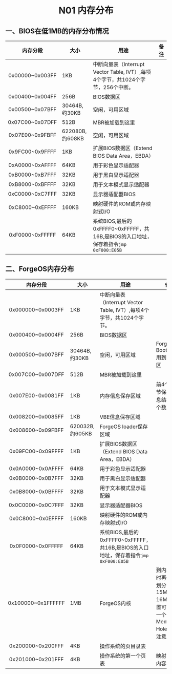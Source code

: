 # <h1 align="center">N01 内存分布</h1>

## 一、BIOS在低1MB的内存分布情况

|    内存分段     | 大小            | 用途                                                         | 备注 |
| :-------------: | --------------- | ------------------------------------------------------------ | ---- |
| 0x00000~0x003FF | 1KB             | 中断向量表（Interrupt Vector Table, IVT）,每项4个字节，共1024个字节，256个中断。 |      |
| 0x00400~0x004FF | 256B            | BIOS数据区                                                   |      |
| 0x00500~0x07BFF | 30464B,约30KB   | 空闲，可用区域                                               |      |
| 0x07C00~0x07DFF | 512B            | MBR被加载到这里                                              |      |
| 0x07E00~0x9FBFF | 622080B,约608KB | 空闲，可用区域                                               |      |
| 0x9FC00~0x9FFFF | 1KB             | 扩展BIOS数据区（Extend BIOS Data Area，EBDA）                |      |
| 0xA0000~0xAFFFF | 64KB            | 用于彩色显示适配器                                           |      |
| 0xB0000~0xB7FFF | 32KB            | 用于黑白显示适配器                                           |      |
| 0xB8000~0xBFFFF | 32KB            | 用于文本模式显示适配器                                       |      |
| 0xC0000~0xC7FFF | 32KB            | 显示器适配器BIOS                                             |      |
| 0xC8000~0xEFFFF | 160KB           | 映射硬件的ROM或内存映射式I/O                                 |      |
| 0xF0000~0xFFFFF | 64KB            | 系统BIOS,最后的0xFFFF0~0xFFFFF，共16B,是BIOS的入口地址，保存着指令`jmp 0xF000:E05B` |      |

## 二、ForgeOS内存分布

|      内存分段      | 大小            | 用途                                                         | 备注                                                         |
| :----------------: | --------------- | ------------------------------------------------------------ | ------------------------------------------------------------ |
| 0x000000~0x0003FF  | 1KB             | 中断向量表（Interrupt Vector Table, IVT）,每项4个字节，共1024个字节。 |                                                              |
| 0x000400~0x0004FF  | 256B            | BIOS数据区                                                   |                                                              |
| 0x000500~0x007BFF  | 30464B,约30KB   | 空闲，可用区域                                               | ForgeOS, BootLoader用到的堆栈区                              |
| 0x007C00~0x007DFF  | 512B            | MBR被加载到这里                                              |                                                              |
| 0x007E00-0x0081FF  | 1KB             | 内存信息保存区域                                             | 前4个字字节保存，信息结构体的个数。                          |
| 0x008200~0x0085FF  | 1KB             | VBE信息保存区域                                              |                                                              |
| 0x008600~0x09FBFF  | 620032B,约605KB | ForgeOS loader保存区域                                       |                                                              |
| 0x09FC00~0x09FFFF  | 1KB             | 扩展BIOS数据区（Extend BIOS Data Area，EBDA）                |                                                              |
| 0x0A0000~0x0AFFFF  | 64KB            | 用于彩色显示适配器                                           |                                                              |
| 0x0B0000~0x0B7FFF  | 32KB            | 用于黑白显示适配器                                           |                                                              |
| 0x0B8000~0x0BFFFF  | 32KB            | 用于文本模式显示适配器                                       |                                                              |
| 0x0C0000~0x0C7FFF  | 32KB            | 显示器适配器BIOS                                             |                                                              |
| 0x0C8000~0x0EFFFF  | 160KB           | 映射硬件的ROM或内存映射式I/O                                 |                                                              |
| 0x0F0000~0x0FFFFF  | 64KB            | 系统BIOS,最后的0xFFFF0~0xFFFFF，共16B,是BIOS的入口地址，保存着指令`jmp 0xF000:E05B` |                                                              |
| 0x100000~0x1FFFFFF | 1MB             | ForgeOS内核                                                  | 到内核区域时再做详细划分，15MB-16MB的位置可能存在一个ISA Memory Hole，需要注意。 |
| 0x200000~0x200FFF  | 4KB             | 操作系统的页目录表                                           |                                                              |
| 0x201000~0x201FFF  | 4KB             | 操作系统的第一个页表                                         | 映射2MB的内容                                                |